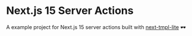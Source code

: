 # Next.js 15 Server Actions

A example project for Next.js 15 server actions built with [next-tmpl-lite](https://github.com/mancuoj-collective/next-tmpl-lite) 🕶
